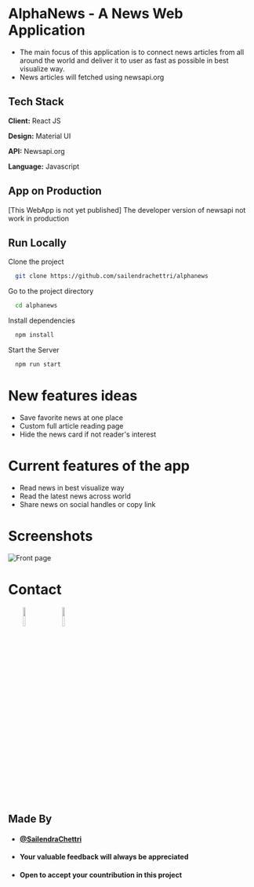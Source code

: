 
# AlphaNews - A News Web Application

- The main focus of this application is to connect news articles from all around the world and deliver it to user as fast as possible in best visualize way.
- News articles will fetched using newsapi.org
## Tech Stack

**Client:** React JS

**Design:** Material UI

**API:** Newsapi.org

**Language:** Javascript
  
## App on Production

[This WebApp is not yet published]
The developer version of newsapi not work in production

## Run Locally

Clone the project

```bash
  git clone https://github.com/sailendrachettri/alphanews
```

Go to the project directory

```bash 
  cd alphanews
```

Install dependencies

```bash
  npm install 
```

Start the Server

```bash
  npm run start
```

# New features ideas
- Save favorite news at one place
- Custom full article reading page
- Hide the news card if not reader's interest

# Current features of the app
- Read news in best visualize way
- Read the latest news across world
- Share news on social handles or copy link

# Screenshots
<p><img src="https://drive.google.com/uc?export=view&id=1bujeZNkmWfV7g_0GJhwI6Tor9ZVruJVz" alt="Front page"></p>

# Contact
<p><span style="margin-right: 30px;"></span><a href="https://www.linkedin.com/in/sailendrachettri/"><img target="_blank" src="https://cdn.jsdelivr.net/gh/devicons/devicon/icons/linkedin/linkedin-original.svg" style="width: 10%;"></a><span style="margin-right: 30px;"></span><a href="https://github.com/sailendrachettri/"><img target="_blank" src="https://cdn.jsdelivr.net/gh/devicons/devicon/icons/github/github-original.svg" style="width: 10%;"></a></p>


## Made By
- #### [@SailendraChettri](https://instagram.com/01_sailendra)
- #### Your valuable feedback will always be appreciated
- #### Open to accept your countribution in this project
